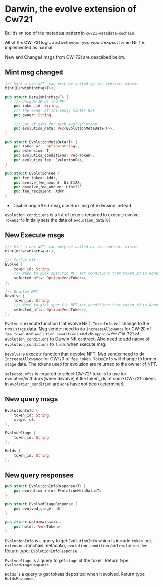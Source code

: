 # Darwin, the evolve extension of Cw721

Builds on top of the metadata pattern in `cw721-metadata-onchain`.

All of the CW-721 logic and behaviour you would expect for an NFT is implemented as normal.

New and Changed msgs from CW-721 are described below.

## Mint msg changed
```rust
/// Mint a new NFT, can only be called by the contract minter
Mint(DarwinMintMsg<T>),

pub struct DarwinMintMsg<T> {
    /// Unique ID of the NFT
    pub token_id: String,
    /// The owner of the newly minter NFT
    pub owner: String,

    /// Set of data for each evolved stage
    pub evolution_data: Vec<EvolutionMetaData<T>>,
}

pub struct EvolutionMetaData<T> {
    pub token_uri: Option<String>,
    pub extension: T,
    pub evolution_conditions: Vec<Token>,
    pub evolution_fee: EvolutionFee,
}

pub struct EvolutionFee {
    pub fee_token: Addr,
    pub evolve_fee_amount: Uint128,
    pub devolve_fee_amount: Uint128,
    pub fee_recipient: Addr,
}
```

* Disable origin `Mint` msg, use `Mint` msg of extension instead.

`evolution_conditions` is a list of tokens required to execute evolve. `TokenInfo` initially sets the data of `evolution_data[0]`

## New Execute msgs

```rust
/// Mint a new NFT, can only be called by the contract minter
Mint(DarwinMintMsg<T>),

/// Evolve nft
Evolve {
    token_id: String,
    /// Need to pick specific NFT for conditions that token_id is None
    selected_nfts: Option<Vec<Token>>,
},

/// Devolve NFT
Devolve {
    token_id: String,
    /// Need to pick specific NFT for conditions that token_id is None
    selected_nfts: Option<Vec<Token>>,
},
```

`Evolve` is execute function that evolve NFT. `TokenInfo` will change to the next `stage` data. Msg sender need to do `IncreaseAllowance` for CW-20 of `fee_token` and `evolution_conditions` and do `Approve` for CW-721 of `evolution_conditions` to Darwin Nft contract. Also need to add native of `evolution_conditions` to `funds` when execute msg.

`Devolve` is execute function that devolve NFT. Msg sender need to do `IncreaseAllowance` for CW-20 of `fee_token`. `TokenInfo` will change to former `stage` data. The tokens used for evolution are returned to the owner of NFT.

`selected_nfts` is required to select CW-721 tokens to use for evolution/withdraw(when devolve) if the token_ids of some CW-721 tokens in `evolution_condition` are `None` have not been determined.


## New query msgs

```rust
EvolutionInfo {
    token_id: String,
    stage: u8,
},

EvolvedStage {
    token_id: String,
},

Holds {
    token_id: String,
},
```


## New query responses
```rust
pub struct EvolutionInfoResponse<T> {
    pub evolution_info: EvolutionMetaData<T>,
}

pub struct EvolvedStageResponse {
    pub evolved_stage: u8,
}

pub struct HoldsResponse {
    pub holds: Vec<Token>,
}

```

`EvolutionInfo` is a query to get `EvolutionInfo` which is include `token_uri`, `extension` (onchain metadata), `evolution_condition` and `evolution_fee`. Return type: `EvolutionInfoResponse`

`EvolvedStage` is a query to get `stage` of the token. Return type: `EvolvedStageResponse`

`Holds` is a query to get tokens deposited when it evolved. Return type: `HoldsResponse`